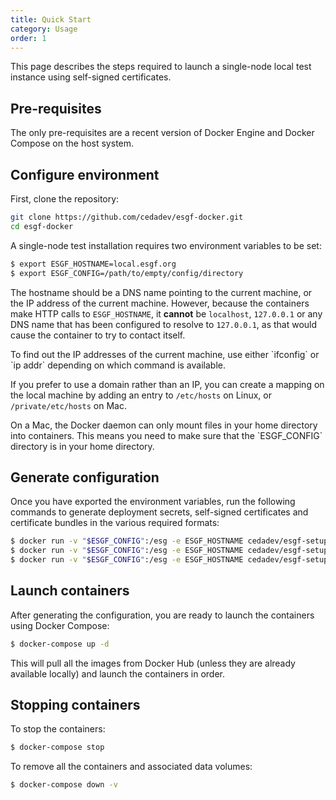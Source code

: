 ```yaml
---
title: Quick Start
category: Usage
order: 1
---
```


This page describes the steps required to launch a single-node local test instance
using self-signed certificates.

## Pre-requisites

The only pre-requisites are a recent version of Docker Engine and Docker Compose
on the host system.

## Configure environment

First, clone the repository:

```sh
git clone https://github.com/cedadev/esgf-docker.git
cd esgf-docker
```

A single-node test installation requires two environment variables to be set:

```sh
$ export ESGF_HOSTNAME=local.esgf.org
$ export ESGF_CONFIG=/path/to/empty/config/directory
```

The hostname should be a DNS name pointing to the current machine, or the IP
address of the current machine. However, because the containers make HTTP calls
to `ESGF_HOSTNAME`, it **cannot** be `localhost`, `127.0.0.1` or any DNS name that
has been configured to resolve to `127.0.0.1`, as that would cause the container
to try to contact itself.

<div class="note note-info" markdown="1">
To find out the IP addresses of the current machine, use either `ifconfig` or `ip addr`
depending on which command is available.

If you prefer to use a domain rather than an IP, you can create a mapping on the
local machine by adding an entry to `/etc/hosts` on Linux, or `/private/etc/hosts`
on Mac.
</div>

<div class="note note-warning" markdown="1">
On a Mac, the Docker daemon can only mount files in your home directory into containers.
This means you need to make sure that the `ESGF_CONFIG` directory is in your
home directory.
</div>

## Generate configuration

Once you have exported the environment variables, run the following commands to
generate deployment secrets, self-signed certificates and certificate bundles in
the various required formats:

```sh
$ docker run -v "$ESGF_CONFIG":/esg -e ESGF_HOSTNAME cedadev/esgf-setup generate-secrets
$ docker run -v "$ESGF_CONFIG":/esg -e ESGF_HOSTNAME cedadev/esgf-setup generate-test-certificates
$ docker run -v "$ESGF_CONFIG":/esg -e ESGF_HOSTNAME cedadev/esgf-setup create-trust-bundles
```

## Launch containers

After generating the configuration, you are ready to launch the containers using
Docker Compose:

```sh
$ docker-compose up -d
```

This will pull all the images from Docker Hub (unless they are already available
locally) and launch the containers in order.

## Stopping containers

To stop the containers:

```sh
$ docker-compose stop
```

To remove all the containers and associated data volumes:

```sh
$ docker-compose down -v
```
